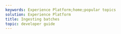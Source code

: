 ```yaml
---
keywords: Experience Platform;home;popular topics
solution: Experience Platform
title: Ingesting batches
topic: developer guide
---
```

